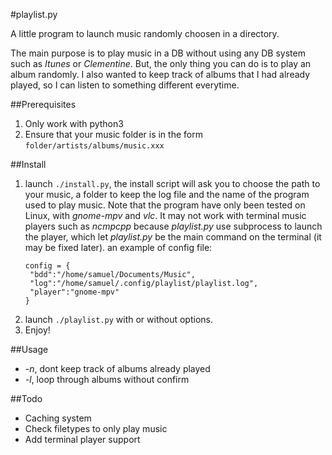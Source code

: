 #playlist.py

A little program to launch music randomly choosen in
a directory.

The main purpose is to play music in a DB without using any DB system
such as *Itunes* or *Clementine*. But, the only thing you can do is to play
an album randomly. I also wanted to keep track of albums
that I had already played, so I can listen to something different
everytime.

##Prerequisites

1. Only work with python3
2. Ensure that your music folder is in the form
   `folder/artists/albums/music.xxx`

##Install

1. launch `./install.py`, the install script will ask you to
   choose the path to your music, a folder to keep the log file
   and the name of the program used to play music.
   Note that the program have only been tested on Linux, with
   *gnome-mpv* and *vlc*. It may not work with terminal
   music players such as *ncmpcpp* because *playlist.py* use 
   subprocess to launch the player, which let *playlist.py*
   be the main command on the terminal (it may be fixed later).
   an example of config file:
   ```
   config = {
    "bdd":"/home/samuel/Documents/Music",
    "log":"/home/samuel/.config/playlist/playlist.log",
    "player":"gnome-mpv"
   }
   ```
2. launch `./playlist.py` with or without options.
3. Enjoy!

##Usage

- *-n*, dont keep track of albums already played
- *-l*, loop through albums without confirm

##Todo

- Caching system
- Check filetypes to only play music
- Add terminal player support

